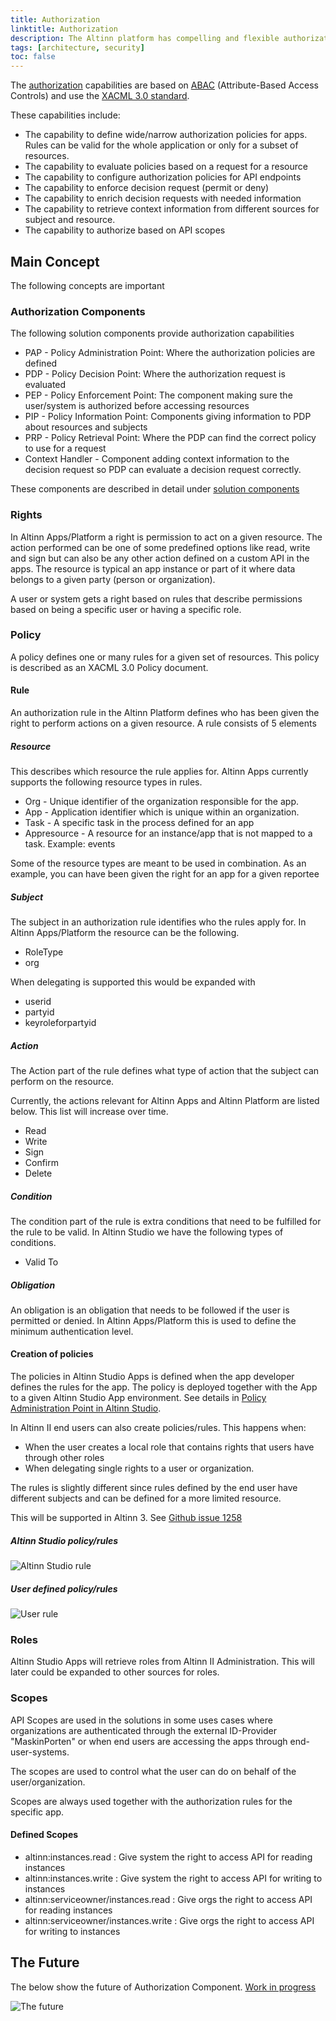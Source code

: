 ```yaml
---
title: Authorization
linktitle: Authorization
description: The Altinn platform has compelling and flexible authorization capabilities.
tags: [architecture, security]
toc: false
---
```


The [authorization](https://en.wikipedia.org/wiki/Authorization) capabilities are based on [ABAC](https://en.wikipedia.org/wiki/Attribute-based_access_control) (Attribute-Based Access Controls)
and use the [XACML 3.0 standard](https://docs.oasis-open.org/xacml/3.0/xacml-3.0-core-spec-os-en.html).

These capabilities include:

* The capability to define wide/narrow authorization policies for apps. Rules can be valid for the whole application or only for a subset of resources.
* The capability to evaluate policies  based on a request for a resource
* The capability to configure authorization policies for API endpoints
* The capability to enforce decision request (permit or deny)
* The capability to enrich decision requests with needed information
* The capability to retrieve context information from different sources for subject and resource.
* The capability to authorize based on API scopes

## Main Concept

The following concepts are important

### Authorization Components

The following solution components provide authorization capabilities

* PAP - Policy Administration Point: Where the authorization policies are defined
* PDP - Policy Decision Point:  Where the authorization request is evaluated
* PEP - Policy Enforcement Point: The component making sure the user/system is authorized before accessing resources
* PIP - Policy Information Point: Components giving information to PDP about resources and subjects
* PRP - Policy Retrieval Point:  Where the PDP can find the correct policy to use for a request
* Context Handler - Component adding context information to the decision request so PDP can evaluate a decision request correctly.

These components are described in detail under [solution components](/authorization/)

### Rights

In Altinn Apps/Platform a right is permission to act on a given resource.
The action performed can be one of some predefined options like read, write and sign but can also be any other action defined on a
custom API in the apps.
The resource is typical an app instance or part of it where data belongs to a given party (person or organization).

A user or system gets a right based on rules that describe permissions based on being a specific user or having a specific role.

### Policy

A policy defines one or many rules for a given set of resources. This policy is described as an XACML 3.0 Policy document.

#### Rule

An authorization rule in the Altinn Platform defines who has been given the right to perform actions on a given resource.
A rule consists of 5 elements

##### Resource

This describes which resource the rule applies for. Altinn Apps currently supports the following resource types in rules.

* Org - Unique identifier of the organization responsible for the app.
* App - Application identifier which is unique within an organization.
* Task - A specific task in the process defined for an app
* Appresource - A resource for an instance/app that is not mapped to a task. Example: events

Some of the resource types are meant to be used in combination. As an example, you can have been given the right for an app for a given reportee

##### Subject

The subject in an authorization rule identifies who the rules apply for. In Altinn Apps/Platform the resource can be the following.

* RoleType
* org

When delegating is supported this would be expanded with

* userid
* partyid
* keyroleforpartyid

##### Action

The Action part of the rule defines what type of action that the subject can perform on the resource.

Currently, the actions relevant for Altinn Apps and Altinn Platform are listed below. This list will increase over time.

* Read
* Write
* Sign
* Confirm
* Delete

##### Condition

The condition part of the rule is extra conditions that need to be fulfilled for the rule to be valid. In Altinn Studio
we have the following types of conditions.

* Valid To

##### Obligation

An obligation is an obligation that needs to be followed if the user is permitted or denied.
In Altinn Apps/Platform this is used to define the minimum authentication level.

#### Creation of policies

The policies in Altinn Studio Apps is defined when the app developer defines the rules for the app.
The policy is deployed together with the App to a given Altinn Studio App environment.
See details in [Policy Administration Point in Altinn Studio](/altinn-studio/designer/build-app/authorization-rules/).

In Altinn II end users can also create policies/rules. This happens when:

* When the user creates a local role that contains rights that users have through other roles
* When delegating single rights to a user or organization.

The rules is slightly different since rules defined by the end user have different subjects and can be defined for a
more limited resource.

This will be supported in Altinn 3. See [Github issue 1258](https://github.com/Altinn/altinn-studio/issues/1258)

##### Altinn Studio policy/rules

![Altinn Studio rule](authorization_rule_defined_in_altinnstudio.svg "Rule defined in Altinn Studio")

##### User defined policy/rules

![User rule](authorization_rule_defined_by_user.svg "Rule defined by user")

### Roles

Altinn Studio Apps will retrieve roles from Altinn II Administration. This will later could be expanded to other sources for roles.

### Scopes

API Scopes are used in the solutions in some uses cases where organizations are authenticated through the external ID-Provider "MaskinPorten"
or when end users are accessing the apps through end-user-systems.

The scopes are used to control what the user can do on behalf of the user/organization.

Scopes are always used together with the authorization rules for the specific app.

#### Defined Scopes

* altinn:instances.read : Give system the right to access API for reading instances
* altinn:instances.write : Give system the right to access API for writing to instances
* altinn:serviceowner/instances.read : Give orgs the right to access API for reading instances
* altinn:serviceowner/instances.write  : Give orgs the right to access API for writing to instances


## The Future

The below show the future of Authorization Component. [Work in progress](/authorization/)

![The future](/authorization/what-do-you-get/authorization_solution_components_future.drawio.svg)
